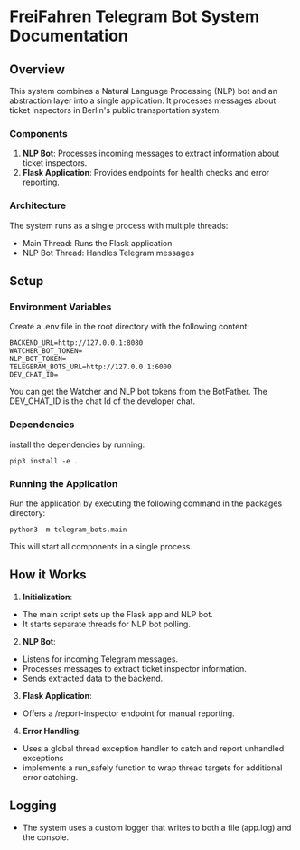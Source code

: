 # FreiFahren Telegram Bot System Documentation

## Overview

This system combines a Natural Language Processing (NLP) bot and an abstraction layer into a single application. It processes messages about ticket inspectors in Berlin's public transportation system.

### Components

1. **NLP Bot**: Processes incoming messages to extract information about ticket inspectors.
2. **Flask Application**: Provides endpoints for health checks and error reporting.

### Architecture

The system runs as a single process with multiple threads:

-   Main Thread: Runs the Flask application
-   NLP Bot Thread: Handles Telegram messages

## Setup

### Environment Variables

Create a .env file in the root directory with the following content:

```shell
BACKEND_URL=http://127.0.0.1:8080
WATCHER_BOT_TOKEN=
NLP_BOT_TOKEN=
TELEGERAM_BOTS_URL=http://127.0.0.1:6000
DEV_CHAT_ID=
```

You can get the Watcher and NLP bot tokens from the BotFather. The DEV_CHAT_ID is the chat Id of the developer chat.

### Dependencies

install the dependencies by running:

```shell
pip3 install -e .
```

### Running the Application

Run the application by executing the following command in the packages directory:

```shell
python3 -m telegram_bots.main
```

This will start all components in a single process.

## How it Works

1. **Initialization**:

-   The main script sets up the Flask app and NLP bot.
-   It starts separate threads for NLP bot polling.

2. **NLP Bot**:

-   Listens for incoming Telegram messages.
-   Processes messages to extract ticket inspector information.
-   Sends extracted data to the backend.


3. **Flask Application**:

-   Offers a /report-inspector endpoint for manual reporting.

4. **Error Handling**:

-   Uses a global thread exception handler to catch and report unhandled exceptions
-   implements a run_safely function to wrap thread targets for additional error catching.

## Logging

-   The system uses a custom logger that writes to both a file (app.log) and the console.
